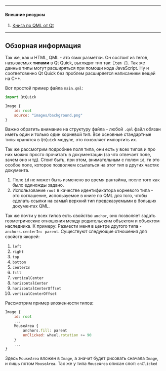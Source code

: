 
---
#### Внешние ресурсы
1. [Книга по QML от Qt](https://www.qt.io/product/qt6/qml-book/preface-preface)

---

## Обзорная информация
Так же, как и HTML, QML - это язык разметки. Он состоит из тегов, называемых **типами** в Qt Quick, выглядит тип так: `Item {}`.
Так же данные типы могут расширяться при помощи кода JavaScript. Ну и соответсвенно Qt Quick без проблем расширяется написанием вещей на C++.

Вот простой пример файла `main.qml`:
```js
import QtQuick

Image {
    id: root
    source: "images/background.png"
}
```
Важно обратить внимание на структуру файла - любой `.qml` файл обязан иметь один и только один корневой тип.
Все основные стандартные типы хранятся в `QtQuick` модуле, это позволяет импортить их.

Так же рассмотрим подробнее поля типа, они есть у всех типов и про них можно просто прочитать в документации (за что отвечает поле, зачем оно и тд). Стоит быть, при этом, внимательным с полем `id`, тк это особое поле, которое позволяем ссылаться на этот тип в других частях документа.
1. Поле `id` не может быть изменено во время рантайма, после того как было единожды задано.
2. Использование `root` в качестве идентификатора корневого типа - это соглашение, используемое в книге по QML для того, чтобы сделать ссылки на самый верхний тип предсказуемыми в больших документах QML.

Так же почти у всех типов есть свойство `anchor`, оно позволяет задать геометрические отношения между родительским объектом и объектом наследника.
К примеру: Размести меня в центре другого типа - `anchors.centerIn: parent`.
Существуют следующие отношения для свойств якорей:
1. `left`
2. `right` 
3. `top` 
4. `bottom` 
5. `centerIn` 
6. `fill` 
7. `verticalCenter` 
8. `horizontalCenter`
9. `horizontalCenterOffset`
10. `verticalCenterOffset`

Рассмотрим пример вложенности типов:
```js
Image {
    id: root
    ...
    MouseArea {
        anchors.fill: parent
        onClicked: wheel.rotation += 90
    }
    ...
}
```
Здесь `MouseArea` вложен в `Image`, а значит будет рисовать сначала `Image`, и лишь потом `MouseArea`. Так же у типа `MouseArea` описан слот: `onClicked` 